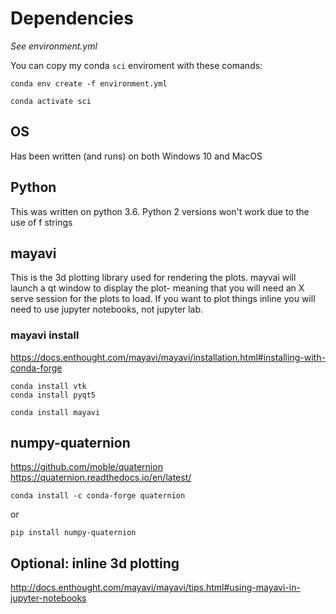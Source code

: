 # Dependencies 
*See environment.yml* 

You can copy my conda `sci` enviroment with these comands:

    conda env create -f environment.yml

    conda activate sci

## OS
Has been written (and runs) on both Windows 10 and MacOS

## Python
This was written on python 3.6. Python 2 versions won't work due to the use of f strings

## mayavi
This is the 3d plotting library used for rendering the plots. mayvai will launch a qt window to display the plot- meaning that you will need an X serve session for the plots to load. If you want to plot things inline you will need to use jupyter notebooks, not jupyter lab.

### mayavi install
https://docs.enthought.com/mayavi/mayavi/installation.html#installing-with-conda-forge

    conda install vtk
    conda install pyqt5
    
    conda install mayavi
    
## numpy-quaternion 
https://github.com/moble/quaternion
https://quaternion.readthedocs.io/en/latest/

    conda install -c conda-forge quaternion
    
 or
 
    pip install numpy-quaternion
    
    
## Optional: inline 3d plotting
http://docs.enthought.com/mayavi/mayavi/tips.html#using-mayavi-in-jupyter-notebooks
